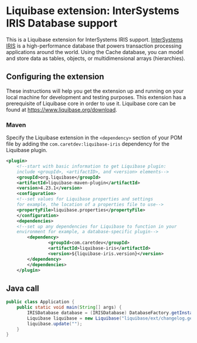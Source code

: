 # Liquibase extension: InterSystems IRIS Database support

This is a Liquibase extension for InterSystems IRIS support. [InterSystems IRIS](https://www.intersystems.com/data-platform/) is a high-performance database that powers transaction processing applications around the world. Using the Cache database, you can model and store data as tables, objects, or multidimensional arrays (hierarchies). 

## Configuring the extension

These instructions will help you get the extension up and running on your local machine for development and testing purposes. This extension has a prerequisite of Liquibase core in order to use it. Liquibase core can be found at https://www.liquibase.org/download.

### Maven
Specify the Liquibase extension in the `<dependency>` section of your POM file by adding the `com.caretdev:liquibase-iris` dependency for the Liquibase plugin. 
 
```xml
<plugin>
    <!--start with basic information to get Liquibase plugin:
    include <groupId>, <artifactID>, and <version> elements-->
    <groupId>org.liquibase</groupId>
    <artifactId>liquibase-maven-plugin</artifactId>
    <version>4.23.1</version>
    <configuration>
    <!--set values for Liquibase properties and settings
    for example, the location of a properties file to use-->
    <propertyFile>liquibase.properties</propertyFile>
    </configuration>
    <dependencies>
    <!--set up any dependencies for Liquibase to function in your
    environment for example, a database-specific plugin-->
        <dependency>
                <groupId>com.caretdev</groupId>
                <artifactId>liquibase-iris</artifactId>
                <version>${liquibase-iris.version}</version>
        </dependency>
        </dependencies>
    </plugin>
``` 
  
## Java call
  
```java
public class Application {
    public static void main(String[] args) {
        IRISDatabase database = (IRISDatabase) DatabaseFactory.getInstance().openDatabase(url, null, null, null, null);
        Liquibase liquibase = new Liquibase("liquibase/ext/changelog.generic.test.xml", new ClassLoaderResourceAccessor(), database);
        liquibase.update("");
    }
}
```